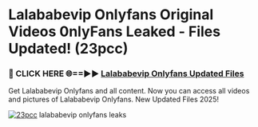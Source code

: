# Lalababevip Onlyfans Original Videos 0nlyFans Leaked - Files Updated! (23pcc)

<h3>🔴 CLICK HERE 🌐==►► <a href="https://tinyurl.com/2wckxsce" rel="nofollow">Lalababevip Onlyfans Updated Files</a></h3>

Get Lalababevip Onlyfans and all content. Now you can access all videos and pictures of Lalababevip Onlyfans. New Updated Files 2025!

[![23pcc](https://i.imgur.com/AFduVYN.gif)](https://tinyurl.com/2wckxsce)
lalababevip onlyfans leaks